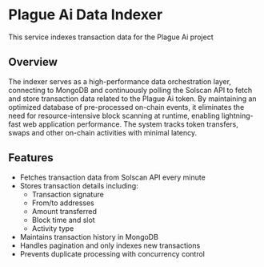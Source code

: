 # Plague Ai Data Indexer

This service indexes transaction data for the Plague Ai project

## Overview

The indexer serves as a high-performance data orchestration layer, connecting to MongoDB and continuously polling the Solscan API to fetch and store transaction data related to the Plague Ai token. By maintaining an optimized database of pre-processed on-chain events, it eliminates the need for resource-intensive block scanning at runtime, enabling lightning-fast web application performance. The system tracks token transfers, swaps and other on-chain activities with minimal latency.

## Features

- Fetches transaction data from Solscan API every minute
- Stores transaction details including:
  - Transaction signature
  - From/to addresses
  - Amount transferred
  - Block time and slot
  - Activity type
- Maintains transaction history in MongoDB
- Handles pagination and only indexes new transactions
- Prevents duplicate processing with concurrency control
